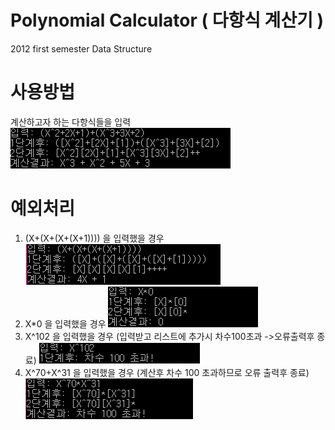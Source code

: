 # Polynomial Calculator ( 다항식 계산기 )
2012 first semester Data Structure

# 사용방법
계산하고자 하는 다항식들을 입력
![alt tag](https://github.com/uwangg/Polynomial-Calculator/blob/master/img/normal%20case.png)

# 예외처리
1) (X+(X+(X+(X+1)))) 을 입력했을 경우
![alt tag](https://github.com/uwangg/Polynomial-Calculator/blob/master/img/case1.png)
2) X*0 을 입력했을 경우
![alt tag](https://github.com/uwangg/Polynomial-Calculator/blob/master/img/case2.png)
3) X^102 을 입력했을 경우 (입력받고 리스트에 추가시 차수100초과 ->오류출력후 종료)
![alt tag](https://github.com/uwangg/Polynomial-Calculator/blob/master/img/case3.png)
4) X^70+X^31 을 입력했을 경우 (계산후 차수 100 초과하므로 오류 출력후 종료)
![alt tag](https://github.com/uwangg/Polynomial-Calculator/blob/master/img/case4.png)
